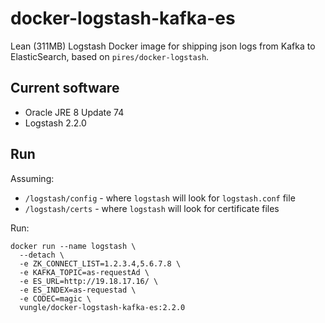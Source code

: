 
# docker-logstash-kafka-es
Lean (311MB) Logstash Docker image for shipping json logs from Kafka to ElasticSearch, based on `pires/docker-logstash`.

## Current software

* Oracle JRE 8 Update 74
* Logstash 2.2.0

## Run

Assuming:
* `/logstash/config` - where `logstash` will look for `logstash.conf` file
* `/logstash/certs` - where `logstash` will look for certificate files

Run:

```
docker run --name logstash \
  --detach \
  -e ZK_CONNECT_LIST=1.2.3.4,5.6.7.8 \
  -e KAFKA_TOPIC=as-requestAd \
  -e ES_URL=http://19.18.17.16/ \
  -e ES_INDEX=as-requestad \
  -e CODEC=magic \
  vungle/docker-logstash-kafka-es:2.2.0
```
